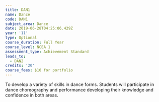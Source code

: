 ```yaml
---
title: DAN1
name: Dance
code: DAN1
subject_area: Dance
date: 2019-06-28T04:25:06.429Z
year: '11'
type: Optional
course_duration: Full Year
course_level: NCEA 1
assessment_type: Achievement Standard
leads_to:
  - DAN2
credits: '20'
course_fees: $10 for portfolio
---
```

To develop a variety of skills in dance forms. Students will participate in dance choreography and performance developing their knowledge and confidence in both areas.
